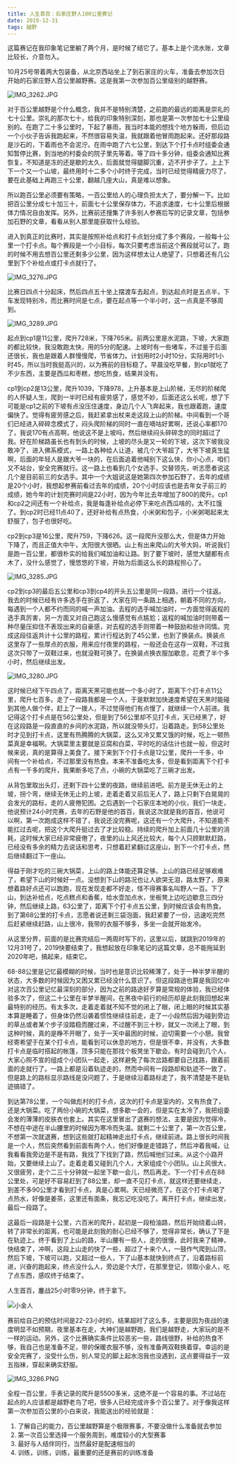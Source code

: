 ```yaml
---
title: 人生首百：石家庄野人100公里赛记
date: 2019-12-31
tags: 越野
---
```


这篇赛记在我印象笔记里躺了两个月，是时候了结它了。基本上是个流水账，文章比较长，介意勿入。

10月25号带着两大包装备，从北京西站坐上了到石家庄的火车，准备去参加次日开始的石家庄野人百公里越野赛。这是我第一次参加百公里级别的越野赛。

![IMG_3262.JPG](https://i.loli.net/2019/12/31/Aamg6z2QMFCLiU7.jpg)

对于百公里越野是个什么概念，我并不是特别清楚，之前跑的最远的距离是崇礼的七十公里。崇礼的那次七十，给我的印象特别深刻，那也是第一次参加七十公里级别的。在跑了二十多公里时，下起了暴雨，我当时本能的想找个地方躲雨，但后边一个小伙子告诉我跑起来，不然很容易失温，我就跟着他冒雨跑起来。还好那段路是沙石的，下着雨也不会泥泞。在雨中跑了六七公里，到达下个打卡点时组委会通知暂停比赛，到当地的村委会的院子里先等着。等了四十多分钟，组委会通知比赛恢复。不知道是冻的还是歇的太久，后面就觉得腿脚沉重，迈不开步子了。上上下下一个又一个山坡，最终用时十二多个小时终于完成，当时已经觉得精疲力尽了，要在此基础上再跑三十公里，翻越几座大山，真是难以想象。

所以跑百公里必须要有策略，一百公里给人的心理负担太大了，要分解一下。比如把百公里分成七十加三十，前面七十公里保存体力，不追求速度，七十公里后根据体力情况自由发挥。另外，比赛前还搜集了许多别人参赛后写的记录文章，包括参加石野的文章，看看从别人那里能获取什么经验。

进入到真正的比赛时，其实是按照补给点和打卡点划分成了多个赛段，一般每十公里一个打卡点。每个赛段是一个小目标，每次只要考虑当前这个赛段就可以了。跑的时候不用去想百公里还剩多少公里，因为这样想太让人绝望了，只想着还有几公里到下个补给点或打卡点就行了。

![IMG_3276.JPG](https://i.loli.net/2019/12/31/W3r7cjdQHKEmJTZ.jpg)

比赛日四点十分起床，然后四点五十坐上摆渡车去起点，到达起点时是五点半，下车发现特别冷，而比赛时间是七点，要在起点等一个半小时，这一点真是不够周到。

![IMG_3289.JPG](https://i.loli.net/2019/12/31/QWvExapzhO8UZ5r.jpg)

起点到cp1是11公里，爬升728米，下降765米。前两公里是水泥路，下坡，大家跑的都比较快，我没敢跑太快，用的5分的配速。上坡时有一些堵车，不过鉴于后面还很长，我也是跟着人群慢慢爬，节省体力。计划用时2小时10分，实际用时1小时45，所以当时我挺高兴的，以为赛前的目标稳了。早晨没吃早餐，到cp1就吃了不少东西，主要是西瓜和枣糕，想吃热食，结果并没有。

cp1到cp2是13公里，爬升1039，下降978，上升基本是上山阶梯，无尽的阶梯爬的人怀疑人生，爬到一半时已经有疲劳感了，感觉不妙，后面还这么长呢，想了下可能是cp1之前的下坡有点没压住速度，身边几个人飞奔起来，我也跟着跑，速度偏快了。觉得有疲劳感之后，我赶紧拿出杖来走这段上山的阶梯。中间看到一个哥们已经进入碎碎念模式了，闷头爬阶梯的同时一直在嘀咕好累啊，还说心率都170了，我说170有点高啊，他说这不是上坡吗，然后继续闷头碎碎念的同时超过了我。好在阶梯路虽长也有到头的时候，上坡的尽头是又一轮的下坡，这次下坡我没敢冲了，进入佛系模式，一路上各种给人让道，被几个大爷超了，大爷下坡真生猛啊，后面的年轻人是跟大爷一块的，在后面追着他喊别下这么快，你小心点，咱们又不站台，安全完赛就行。这一路上也看到几个女选手，交替领先，听志愿者说这几个是目前前三的女选手。其中一个大姐说这是她第四次参加石野了，去年的成绩是20个小时，我想起参赛前看过去年的成绩，20个小时应该也是去年女子前三的成绩，她今年的计划完赛时间是22小时，因为今年比去年增加了800的爬升。cp1和cp2之间还有一个补给点，我是每逢补给点必停下来吃点西瓜啥的，太不扛饿了。到cp2时已经11点40了，还好补给有点热食，小米粥和包子，小米粥喝起来太舒服了，包子也很好吃。


cp2到cp3是16公里，爬升759，下降626。这一段爬升没那么大，但是体力开始下降了，而且正值大中午，太阳很大很晒。山上有出来爬山的大爷大妈，听说我们是跑一百公里，都很朴实的给我们喊加油和让路。到了要下坡时，感觉大腿都有点木了，没什么感觉了，慢悠悠的下坡，开始为后面这么长的路程担心了。

![IMG_3285.JPG](https://i.loli.net/2019/12/31/ty3cbE7a96sLAVi.jpg)

cp2到cp3的最后五公里和cp3到cp4的开头五公里是同一段路，进行一个往返。我去的时候已经有许多选手在折返了，大家在同一条路上相遇，朝着不同的方向，每遇到一个人都不约而同的喊一声加油。去程的选手喊加油时，一方面觉得返程的选手真厉害，另一方面又对自己跑这么慢感觉有点尴尬；返程的喊加油时则带着一种尽量压抑住不表现出来的自豪感，对去程的选手则带着一种鼓励和些许同情。完成这段往返共计十公里的路程，累计行程达到了45公里，也到了换装点。换装点这里存了一些厚点的衣服，用来应付夜里的路程，一般还会在这存一双鞋，不过我这次只带了一双鞋过来，也就没鞋可换了。在换装点换衣服加歇息，花费了半个多小时，然后继续出发。

![IMG_3280.JPG](https://i.loli.net/2019/12/31/Ll6GJ1w5eSn4fvN.jpg)

这时候已经下午四点了，距离天黑可能也就一个多小时了，距离下个打卡点11公里，爬升七百多。走了一段路我都是一个人，于是默默加快速度希望在天黑时能碰到其他人做个伴，赶上了一拨人，不过觉得他们有点慢了，就继续一个人前进。我记得这个打卡点是在56公里处，但是到了56公里却不见打卡点，天已经黑了，好在这段路是一段直直的乡间的水泥路，所以就没带头灯，沿着路走。到58公里处时才见到打卡点，这里有热腾腾的大锅菜，这么又冷又累又饿的时候，吃上一顿热菜真是幸福啊。大锅菜里主要就是豆腐和白菜，平时吃的话估计也就一般，但这时候来说，真的是算得上美食了。接下来到下个打卡点是12公里，爬升一千多，中间有一个补给点，不过那里没有热食。本来不准备吃太多，但是看到距离下个打卡点有一千多的爬升，我果断多吃了点，小碗的大锅菜吃了三碗才出发。

从背包里取出头灯，还剩下四十公里的夜路，继续前进吧。前方是无休无止的上坡，拐个弯，继续无休无止的上坡，走着走着又前后无人了，路上只剩下白晃晃的会发光的路标，走的人疲倦犯困。之后遇到一个石家庄本地的小伙，我们一块走，他说预计24小时完赛，去年的石野是他的首百，我说这次就是我的首百，他说可以啊，第一次跑成这样不错了，我说还没完赛呢，这还有一个大爬升，不知道能不能扛过去呢，把这个大爬升挺过去了才比较稳。持续的爬升加上前面几十公里的消耗，这时候大家已经非常疲倦了，夜里的山上风还比较大，每个人只顾默默赶路，已经没有多余的精力去说话和思考，只想着赶紧翻过这座山，到下一个打卡点，然后继续翻过下一座山。


得益于刚才吃的三碗大锅菜，上山的路上体能还算足够。上山的路已经足够艰难了，希望下山的时候好一点。没想到下山的路况也让人欲哭无泪，路太野了，原来想着路好点还可以跑跑，现在发现走都不好走，怪不得赛事名叫野人一百。下了山，到达补给点，吃点糕点和香蕉，给水壶加点水，坐板凳上边吃边歇息三四分钟，然后继续上路，63公里了，距离下个打卡点五公里，到时候应该会有热食。到了第68公里的打卡点，志愿者说还剩三袋泡面，我赶紧要了一份，迅速吃完然后赶紧继续赶路，山上很冷，我带的衣服不够多，多坐一会就开始发冷。

从这里分界，前面的是比赛完结后一两周时写下的，这里以后，就跳到2019年的12月31号了，2019快要结束了，我想起放在印象笔记的这篇文章，总不能拖延到2020年吧，搞起来，结束它。


68-88公里是记忆最模糊的时候，当时也是意识比较稀薄了，处于一种半梦半醒的状态，大多数的时候因为又困又累已经没什么意识了。但这段路途也算是我回忆中对这次百公里记忆最深刻的部分，因为之前的路途好歹算是常规的体验，我已经体验多次了，但这二十公里在半梦半醒间，在黑夜中前行的经历却是此刻我回想起来最特别的经历。有太多次，走着走着就不知不觉的闭上了眼，闭上眼的时候其实基本算是睡着了，但身体仍然沿袭着惯性继续往前走，走了一小段然后因为碰到旁边的草丛或者某个步子没踏稳而醒过来，不过醒不到三十秒，就又一次闭上了眼，到这种时候，真的是睁不开眼了，处于一天中最困的时候，迫切需要一个小憩。我曾经寄希望于在某个打卡点，能看到可以休息的地方，但是很不幸，并没有，大多数打卡点是临时搭起的帐篷，顶多只能在那找个板凳坐下歇会。有时会碰到几个人，大家心照不宣的组成个小团队一起走，这样避免了每次岔路都要自己找路，跟着前面的走就行了。一路上都是沿着轨迹走的，然而中间有一段路却和轨迹不一致了，但是路上的路标显示路线是没问题了，于是继续沿着路标走了，我不清楚是不是轨迹搞错了。


到达第78公里，一个叫做彪村的打卡点，这次的打卡点是室内的，又有热食了，还是大锅菜。吃了两份小碗的大锅菜，想多歇一会的，但是实在太冷了，我把组委会发的薄薄的皮肤衣也套上。其实在这里冒出了退赛的想法，主要是因为觉得冷，不想在中途在半山腰里的时候因为寒冷而失温。就剩二十公里了，第一次百公里，不想第一次就退赛，想到这些就打起精神走出打卡点，继续前进。路上很长时间我是一个人，然后突然看到前面有两个人，他们好像是走错路了，然后冲着我喊，让我看看我旁边是不是有路，我找了下找到了路，然后喊他们过来。从这个小路开始，又要继续上山了。走着走着又碰到几个人，大家组成个小团队。山上风很大，又很疲劳，走个二三十分钟就一起坐下歇一会儿，然后再走。下一个打卡点在88公里处，可是好不容易赶到了88公里，却一直不见打卡点，就这样还要继续走，到差不多90公里才看到打卡点，真是心累啊。天已经微亮了，在这个打卡点喝了点热水，好像是姜茶，这里还有面条，我忘记吃没吃了。离开打卡点，继续出发，最后一段路了。

这最后一段路是十公里，六百米的爬升，起初是一段柏油路，然后开始绕着山转，转了非常长的距离，也可能是此刻我的耐心已经不够了，觉得非常长，确认了下是在轨迹上。终于看到了上山的路，半山腰有一些人，走的很慢，此时我来了精神，快结束了，冲啊，这段上山走的快了一些，超过了十来个人，一鼓作气爬到山顶，然后下坡，下坡可以跑，又超过一些人，下了山基本就快到终点了，沿着路标前进，兴奋的跑起来，终点没什么人，旁边是个大厅，在那里登记，领取小金人，吃了点东西，感叹终于结束了。

人生首百，鏖战25小时零9分钟，终于拿下。



![小金人](https://i.loli.net/2019/12/31/HYdOAB75Gx3hkV6.jpg)


赛前给自己的预估时间是22-23小时的，结果超时了这么多，主要是因为夜战的速度明显不如预期，夜里基本在走，大神们是越野跑，我们是越野走，大家玩的是不一样的运动。另外，这个比赛确实条件比较恶劣一些，路线很野，补给的热食不够，我自己也是准备不足，带的保暖衣服不够，没有准备两双鞋换着穿。幸运的是安全完赛了，没受什么伤，别人常见的脚上起水泡我也没遇到，这点要得益于一双五指袜，穿起来确实舒服。

![IMG_3286.PNG](https://i.loli.net/2019/12/31/mzcwVKxXNMSCY6T.png)

全程一百公里，手表记录的爬升是5500多米，这绝不是一个容易的事。不过站在起点的人应该都是越野老鸟了吧，很多人已经完成许多个百公里了。对于像我这样第一次参加百公里的小白来说，我能送出的经验就是：

1. 了解自己的能力，百公里越野算是个极限赛事，不要没做什么准备就去参加
2. 第一次百公里选择一个服务周到，难度较小的大型赛事
3. 最好与人结伴同行，当然最好是配速相当的
4. 训练，训练，训练，最重要的还是赛前的训练准备
